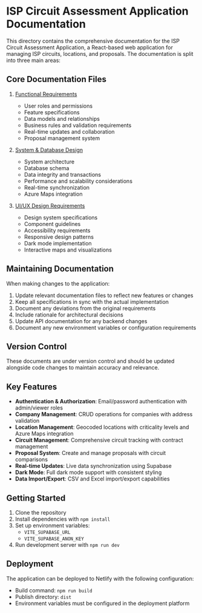 # ISP Circuit Assessment Application Documentation

This directory contains the comprehensive documentation for the ISP Circuit Assessment Application, a React-based web application for managing ISP circuits, locations, and proposals. The documentation is split into three main areas:

## Core Documentation Files

1. [Functional Requirements](./FUNCTIONAL_REQUIREMENTS.md)
   - User roles and permissions
   - Feature specifications
   - Data models and relationships
   - Business rules and validation requirements
   - Real-time updates and collaboration
   - Proposal management system

2. [System & Database Design](./SYSTEM_DATABASE_DESIGN.md)
   - System architecture
   - Database schema
   - Data integrity and transactions
   - Performance and scalability considerations
   - Real-time synchronization
   - Azure Maps integration

3. [UI/UX Design Requirements](./UI_UX_DESIGN_REQUIREMENTS.md)
   - Design system specifications
   - Component guidelines
   - Accessibility requirements
   - Responsive design patterns
   - Dark mode implementation
   - Interactive maps and visualizations

## Maintaining Documentation

When making changes to the application:

1. Update relevant documentation files to reflect new features or changes
2. Keep all specifications in sync with the actual implementation
3. Document any deviations from the original requirements
4. Include rationale for architectural decisions
5. Update API documentation for any backend changes
6. Document any new environment variables or configuration requirements

## Version Control

These documents are under version control and should be updated alongside code changes to maintain accuracy and relevance.

## Key Features

- **Authentication & Authorization**: Email/password authentication with admin/viewer roles
- **Company Management**: CRUD operations for companies with address validation
- **Location Management**: Geocoded locations with criticality levels and Azure Maps integration
- **Circuit Management**: Comprehensive circuit tracking with contract management
- **Proposal System**: Create and manage proposals with circuit comparisons
- **Real-time Updates**: Live data synchronization using Supabase
- **Dark Mode**: Full dark mode support with consistent styling
- **Data Import/Export**: CSV and Excel import/export capabilities

## Getting Started

1. Clone the repository
2. Install dependencies with `npm install`
3. Set up environment variables:
   - `VITE_SUPABASE_URL`
   - `VITE_SUPABASE_ANON_KEY`
4. Run development server with `npm run dev`

## Deployment

The application can be deployed to Netlify with the following configuration:
- Build command: `npm run build`
- Publish directory: `dist`
- Environment variables must be configured in the deployment platform
